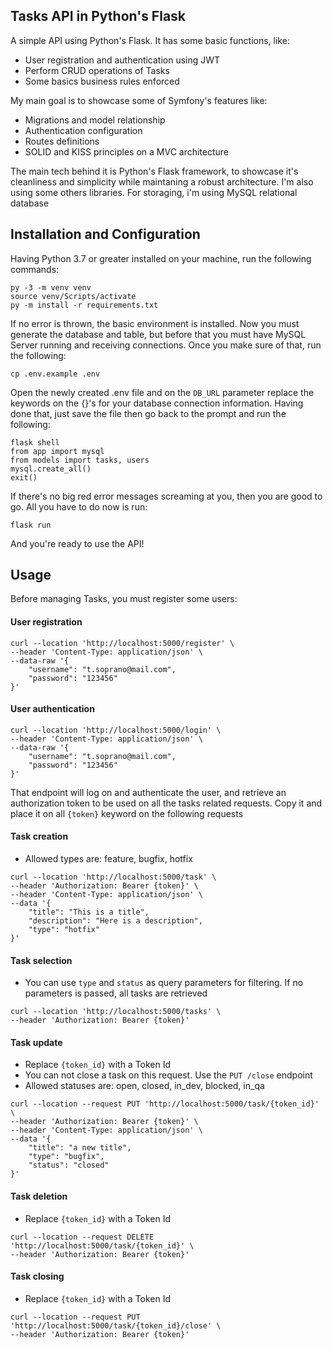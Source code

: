 ## Tasks API in Python's Flask
A simple API using Python's Flask. It has some basic functions, like:

- User registration and authentication using JWT
- Perform CRUD operations of Tasks
- Some basics business rules enforced

My main goal is to showcase some of Symfony's features like:

- Migrations and model relationship
- Authentication configuration
- Routes definitions
- SOLID and KISS principles on a MVC architecture

The main tech behind it is Python's Flask framework, to showcase it's cleanliness and simplicity while maintaning a robust architecture. I'm also using some others libraries. For storaging, i'm using MySQL relational database

## Installation and Configuration
Having Python 3.7 or greater installed on your machine, run the following commands:

```
py -3 -m venv venv
source venv/Scripts/activate
py -m install -r requirements.txt
```
If no error is thrown, the basic environment is installed. Now you must generate the database and table, but before that you must have MySQL Server running and receiving connections. Once you make sure of that, run the following:
```
cp .env.example .env
```
Open the newly created .env file and on the ```DB_URL``` parameter replace the keywords on the {}'s for your database connection information. Having done that, just save the file
then go back to the prompt and run the following:
```
flask shell
from app import mysql
from models import tasks, users
mysql.create_all()
exit()
```
If there's no big red error messages screaming at you, then you are good to go. All you have to do now is run:
```
flask run
```
And you're ready to use the API!

## Usage
Before managing Tasks, you must register some users:
#### __User registration__
```
curl --location 'http://localhost:5000/register' \
--header 'Content-Type: application/json' \
--data-raw '{
    "username": "t.soprano@mail.com",
    "password": "123456"
}'
```
#### __User authentication__
```
curl --location 'http://localhost:5000/login' \
--header 'Content-Type: application/json' \
--data-raw '{
    "username": "t.soprano@mail.com",
    "password": "123456"
}'
```
That endpoint will log on and authenticate the user, and retrieve an authorization token to be used on all the tasks related requests. Copy it and place it on all ```{token}``` keyword on the following requests
#### __Task creation__
- Allowed types are: feature, bugfix, hotfix
```
curl --location 'http://localhost:5000/task' \
--header 'Authorization: Bearer {token}' \
--header 'Content-Type: application/json' \
--data '{
    "title": "This is a title",
    "description": "Here is a description",
    "type": "hotfix"
}'
```

#### __Task selection__
- You can use ```type``` and ```status``` as query parameters for filtering. If no parameters is passed, all tasks are retrieved
```
curl --location 'http://localhost:5000/tasks' \
--header 'Authorization: Bearer {token}'
```

#### __Task update__
- Replace ```{token_id}``` with a Token Id
- You can not close a task on this request. Use the ```PUT /close``` endpoint
- Allowed statuses are: open, closed, in_dev, blocked, in_qa
```
curl --location --request PUT 'http://localhost:5000/task/{token_id}' \
--header 'Authorization: Bearer {token}' \
--header 'Content-Type: application/json' \
--data '{
    "title": "a new title",
    "type": "bugfix",
    "status": "closed"
}'
```

#### __Task deletion__
- Replace ```{token_id}``` with a Token Id
```
curl --location --request DELETE 'http://localhost:5000/task/{token_id}' \
--header 'Authorization: Bearer {token}'
```

#### __Task closing__
- Replace ```{token_id}``` with a Token Id
```
curl --location --request PUT 'http://localhost:5000/task/{token_id}/close' \
--header 'Authorization: Bearer {token}'
```
